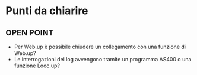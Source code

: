 # Punti da chiarire
## OPEN POINT
 - Per Web.up è possibile chiudere un collegamento con una funzione di Web.up?
 - Le interrogazioni dei log avvengono tramite un programma AS400 o una funzione Looc.up?
